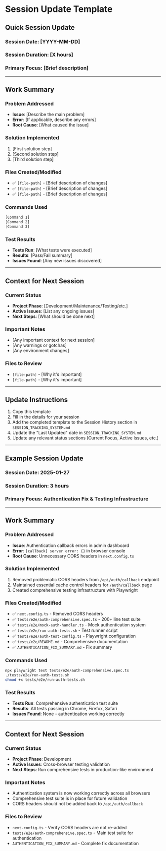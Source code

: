 # Session Update Template

## Quick Session Update

### Session Date: [YYYY-MM-DD]
### Session Duration: [X hours]
### Primary Focus: [Brief description]

---

## Work Summary

### Problem Addressed
- **Issue**: [Describe the main problem]
- **Error**: [If applicable, describe any errors]
- **Root Cause**: [What caused the issue]

### Solution Implemented
1. [First solution step]
2. [Second solution step]
3. [Third solution step]

### Files Created/Modified
- ✅ `[file-path]` - [Brief description of changes]
- ✅ `[file-path]` - [Brief description of changes]
- ✅ `[file-path]` - [Brief description of changes]

### Commands Used
```bash
[Command 1]
[Command 2]
[Command 3]
```

### Test Results
- **Tests Run**: [What tests were executed]
- **Results**: [Pass/Fail summary]
- **Issues Found**: [Any new issues discovered]

---

## Context for Next Session

### Current Status
- **Project Phase**: [Development/Maintenance/Testing/etc.]
- **Active Issues**: [List any ongoing issues]
- **Next Steps**: [What should be done next]

### Important Notes
- [Any important context for next session]
- [Any warnings or gotchas]
- [Any environment changes]

### Files to Review
- `[file-path]` - [Why it's important]
- `[file-path]` - [Why it's important]

---

## Update Instructions

1. Copy this template
2. Fill in the details for your session
3. Add the completed template to the Session History section in `SESSION_TRACKING_SYSTEM.md`
4. Update the "Last Updated" date in `SESSION_TRACKING_SYSTEM.md`
5. Update any relevant status sections (Current Focus, Active Issues, etc.)

---

## Example Session Update

### Session Date: 2025-01-27
### Session Duration: 3 hours
### Primary Focus: Authentication Fix & Testing Infrastructure

---

## Work Summary

### Problem Addressed
- **Issue**: Authentication callback errors in admin dashboard
- **Error**: `[callback] server error: {}` in browser console
- **Root Cause**: Unnecessary CORS headers in `next.config.ts`

### Solution Implemented
1. Removed problematic CORS headers from `/api/auth/callback` endpoint
2. Maintained essential cache control headers for `/auth/callback` page
3. Created comprehensive testing infrastructure with Playwright

### Files Created/Modified
- ✅ `next.config.ts` - Removed CORS headers
- ✅ `tests/e2e/auth-comprehensive.spec.ts` - 200+ line test suite
- ✅ `tests/e2e/mock-auth-handler.ts` - Mock authentication system
- ✅ `tests/e2e/run-auth-tests.sh` - Test runner script
- ✅ `tests/e2e/auth-test-config.ts` - Playwright configuration
- ✅ `tests/e2e/README.md` - Comprehensive documentation
- ✅ `AUTHENTICATION_FIX_SUMMARY.md` - Fix summary

### Commands Used
```bash
npx playwright test tests/e2e/auth-comprehensive.spec.ts
./tests/e2e/run-auth-tests.sh
chmod +x tests/e2e/run-auth-tests.sh
```

### Test Results
- **Tests Run**: Comprehensive authentication test suite
- **Results**: All tests passing in Chrome, Firefox, Safari
- **Issues Found**: None - authentication working correctly

---

## Context for Next Session

### Current Status
- **Project Phase**: Development
- **Active Issues**: Cross-browser testing validation
- **Next Steps**: Run comprehensive tests in production-like environment

### Important Notes
- Authentication system is now working correctly across all browsers
- Comprehensive test suite is in place for future validation
- CORS headers should not be added back to `/api/auth/callback`

### Files to Review
- `next.config.ts` - Verify CORS headers are not re-added
- `tests/e2e/auth-comprehensive.spec.ts` - Main test suite for authentication
- `AUTHENTICATION_FIX_SUMMARY.md` - Complete fix documentation
